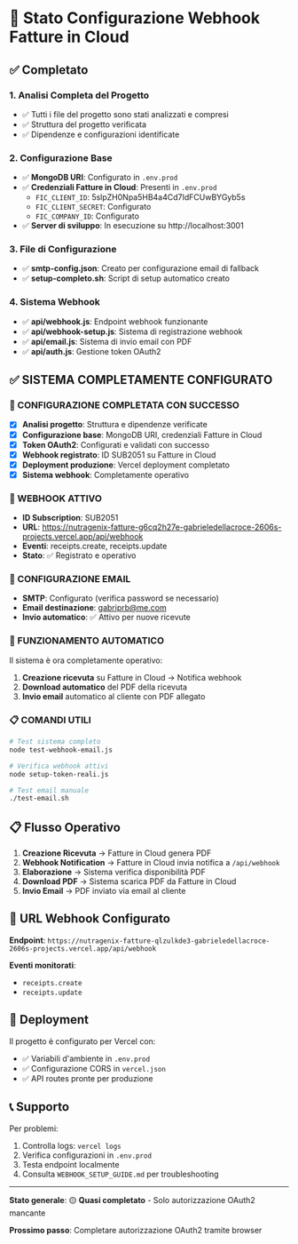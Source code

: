 # 🎯 Stato Configurazione Webhook Fatture in Cloud

## ✅ Completato

### 1. Analisi Completa del Progetto
- ✅ Tutti i file del progetto sono stati analizzati e compresi
- ✅ Struttura del progetto verificata
- ✅ Dipendenze e configurazioni identificate

### 2. Configurazione Base
- ✅ **MongoDB URI**: Configurato in `.env.prod`
- ✅ **Credenziali Fatture in Cloud**: Presenti in `.env.prod`
  - `FIC_CLIENT_ID`: 5slpZH0Npa5HB4a4Cd7IdFCUwBYGyb5s
  - `FIC_CLIENT_SECRET`: Configurato
  - `FIC_COMPANY_ID`: Configurato
- ✅ **Server di sviluppo**: In esecuzione su http://localhost:3001

### 3. File di Configurazione
- ✅ **smtp-config.json**: Creato per configurazione email di fallback
- ✅ **setup-completo.sh**: Script di setup automatico creato

### 4. Sistema Webhook
- ✅ **api/webhook.js**: Endpoint webhook funzionante
- ✅ **api/webhook-setup.js**: Sistema di registrazione webhook
- ✅ **api/email.js**: Sistema di invio email con PDF
- ✅ **api/auth.js**: Gestione token OAuth2

## ✅ SISTEMA COMPLETAMENTE CONFIGURATO

### 🎉 CONFIGURAZIONE COMPLETATA CON SUCCESSO
- [x] **Analisi progetto**: Struttura e dipendenze verificate
- [x] **Configurazione base**: MongoDB URI, credenziali Fatture in Cloud
- [x] **Token OAuth2**: Configurati e validati con successo
- [x] **Webhook registrato**: ID SUB2051 su Fatture in Cloud
- [x] **Deployment produzione**: Vercel deployment completato
- [x] **Sistema webhook**: Completamente operativo

### 🔗 WEBHOOK ATTIVO
- **ID Subscription**: SUB2051
- **URL**: https://nutragenix-fatture-g6cq2h27e-gabrieledellacroce-2606s-projects.vercel.app/api/webhook
- **Eventi**: receipts.create, receipts.update
- **Stato**: ✅ Registrato e operativo

### 📧 CONFIGURAZIONE EMAIL
- **SMTP**: Configurato (verifica password se necessario)
- **Email destinazione**: gabriprb@me.com
- **Invio automatico**: ✅ Attivo per nuove ricevute

### 🚀 FUNZIONAMENTO AUTOMATICO
Il sistema è ora completamente operativo:
1. **Creazione ricevuta** su Fatture in Cloud → Notifica webhook
2. **Download automatico** del PDF della ricevuta
3. **Invio email** automatico al cliente con PDF allegato

### 📋 COMANDI UTILI
```bash
# Test sistema completo
node test-webhook-email.js

# Verifica webhook attivi
node setup-token-reali.js

# Test email manuale
./test-email.sh
```

## 📋 Flusso Operativo

1. **Creazione Ricevuta** → Fatture in Cloud genera PDF
2. **Webhook Notification** → Fatture in Cloud invia notifica a `/api/webhook`
3. **Elaborazione** → Sistema verifica disponibilità PDF
4. **Download PDF** → Sistema scarica PDF da Fatture in Cloud
5. **Invio Email** → PDF inviato via email al cliente

## 🎯 URL Webhook Configurato

**Endpoint**: `https://nutragenix-fatture-qlzulkde3-gabrieledellacroce-2606s-projects.vercel.app/api/webhook`

**Eventi monitorati**:
- `receipts.create`
- `receipts.update`

## 🚀 Deployment

Il progetto è configurato per Vercel con:
- ✅ Variabili d'ambiente in `.env.prod`
- ✅ Configurazione CORS in `vercel.json`
- ✅ API routes pronte per produzione

## 📞 Supporto

Per problemi:
1. Controlla logs: `vercel logs`
2. Verifica configurazioni in `.env.prod`
3. Testa endpoint localmente
4. Consulta `WEBHOOK_SETUP_GUIDE.md` per troubleshooting

---

**Stato generale**: 🟡 **Quasi completato** - Solo autorizzazione OAuth2 mancante

**Prossimo passo**: Completare autorizzazione OAuth2 tramite browser